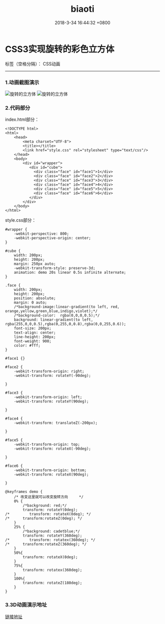 ﻿---
layout: post
title: biaoti
date: 2018-3-34 16:44:32 +0800
categories: Living
tags: 
  - learn
  - summery
img: http://or4d8nhvk.bkt.clouddn.com/18-3-24/594171.jpg
---

# CSS3实现旋转的彩色立方体

标签（空格分隔）： CSS动画

---

### 1.动画截图演示
![旋转的立方体](http://or4d8nhvk.bkt.clouddn.com/18-3-24/45986254.jpg)           ![旋转的立方体](http://or4d8nhvk.bkt.clouddn.com/18-3-24/594171.jpg)
### 2.代码部分

index.html部分：
```
<!DOCTYPE html>
<html>
	<head>
		<meta charset="UTF-8">
		<title></title>
		<link href="style.css" rel="stylesheet" type="text/css"/>
	</head>
	<body>
		<div id="wrapper">
	       <div id="cube">
		     <div class="face" id="face1">1</div>
		     <div class="face" id="face2">2</div>
		     <div class="face" id="face3">3</div>
		     <div class="face" id="face4">4</div>
		     <div class="face" id="face5">5</div>
		     <div class="face" id="face6">6</div>
	       </div>
        </div>
	</body>
</html>

```

style.css部分：
```
#wrapper {
    -webkit-perspective: 800;
    -webkit-perspective-origin: center;
}

#cube {
    width: 200px;
    height: 200px;
    margin: 250px auto;
    -webkit-transform-style: preserve-3d;
    animation: demo 20s linear 0.5s infinite alternate;
}

.face {
    width: 200px;
    height: 200px;
    position: absolute;
    margin: 0 auto;
    /*background-image:linear-gradient(to left, red, orange,yellow,green,blue,indigo,violet);*/
    /*background-color:  rgba(0,0,0,0.5);*/
    background: linear-gradient(to left, rgba(255,0,0,0.5),rgba(0,255,0,0.8),rgba(0,0,255,0.6));
    font-size: 200px;
    text-align: center;
    line-height: 200px;
    font-weight: 900;
    color: #fff;
}

#face1 {}

#face2 {
    -webkit-transform-origin: right;
    -webkit-transform: rotateY(-90deg);
  
}

#face3 {
    -webkit-transform-origin: left;
    -webkit-transform: rotateY(90deg);
    
}

#face4 {
    -webkit-transform: translateZ(-200px);
    
}

#face5 {
    -webkit-transform-origin: top;
    -webkit-transform: rotateX(-90deg);
   
}

#face6 {
    -webkit-transform-origin: bottom;
    -webkit-transform: rotateX(90deg);
   
}

@keyframes demo {
	/* 改变这里就可以改变旋转方向	 */
    0% {
    	/*background: red;*/
        transform: rotateY(0deg);
/*         transform: rotateX(0deg); */
/* 		transform:rotateZ(0deg); */
    }
    25% {
    	/*background: cadetblue;*/
        transform: rotateY(360deg);
/*         transform: rotatex(360deg); */
/* 		transform:rotateZ(360deg); */
    }
    50%{
    	transform: rotateX(0deg);
    }
    75%{
    	transform: rotatex(360deg);
    }
    100%{
    	transform: rotateZ(180deg);
    }
}

```
### 3.3D动画演示地址
[链接地址](https://darknightduelist.github.io/project/one/index.html)

